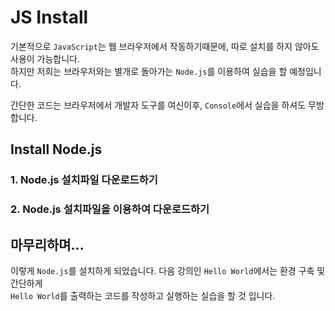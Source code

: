 # JS Install

기본적으로 `JavaScript`는 웹 브라우저에서 작동하기때문에, 따로 설치를 하지 않아도 사용이 가능합니다.  
하지만 저희는 브라우저와는 별개로 돌아가는 `Node.js`를 이용하여 실습을 할 예정입니다.

간단한 코드는 브라우저에서 개발자 도구를 여신이후, `Console`에서 실습을 하셔도 무방합니다.

## Install Node.js

### 1. Node.js 설치파일 다운로드하기

### 2. Node.js 설치파일을 이용하여 다운로드하기

## 마무리하며...

이렇게 `Node.js`를 설치하게 되었습니다.
다음 강의인 `Hello World`에서는 환경 구축 및 간단하게  
`Hello World`를 출력하는 코드를 작성하고 실행하는 실습을 할 것 입니다.
